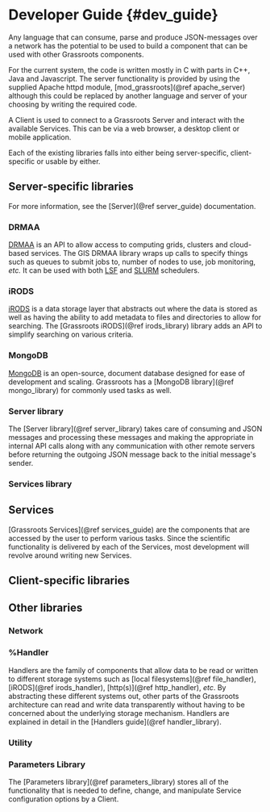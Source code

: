 ﻿Developer Guide {#dev_guide}
================



Any language that can consume, parse and produce JSON-messages over a network has the potential to be used to build a component that can be used with other Grassroots components. 

For the current system, the code is written mostly in C with parts in C++, Java and Javascript. The server functionality is provided by using the supplied Apache httpd module, [mod_grassroots](@ref apache_server) although this could be replaced by another language and server of your choosing by writing the required code.


A Client is used to connect to a Grassroots Server and interact with the available Services. This can be via a web browser, a desktop client or mobile application.


Each of the existing libraries falls into either being server-specific, client-specific or usable by either.

## Server-specific libraries

For more information, see the [Server](@ref server_guide) documentation.

### DRMAA

[DRMAA](http://www.drmaa.org/) is an API to allow access to computing grids, clusters and cloud-based services. 
The GIS DRMAA library wraps up calls to specify things such as queues to submit jobs to, number of nodes to use, job monitoring, *etc.*
It can be used with both [LSF](http://www-03.ibm.com/systems/spectrum-computing/products/lsf/) and [SLURM](https://slurm.schedmd.com/) schedulers.


### iRODS

[iRODS](http://irods.org/) is a data storage layer that abstracts out where the data is stored as well as having the ability to add metadata to files and directories to allow for searching. The [Grassroots iRODS](@ref irods_library) library adds an API to simplify searching on various criteria.


### MongoDB

[MongoDB](https://www.mongodb.com/) is an open-source, document database designed for ease of development and scaling. Grassroots has a [MongoDB library](@ref mongo_library) for commonly used tasks as well.

### Server library

The [Server library](@ref server_library) takes care of consuming and JSON messages and processing these messages and making the appropriate in internal API calls along with any communication with other remote servers before returning the outgoing JSON message back to the initial message's sender.


### Services library




## Services

[Grassroots Services](@ref services_guide) are the components that are accessed by the user to perform various tasks. 
Since the scientific functionality is delivered by each of the Services, most development will revolve around writing new Services. 


## Client-specific libraries


## Other libraries




### Network



### %Handler

Handlers are the family of components that allow data to be read or written to different storage systems such as [local filesystems](@ref file_handler), [iRODS](@ref irods_handler), [http(s)](@ref http_handler), *etc*.
By abstracting these different systems out, other parts of the Grassroots architecture can read and write data transparently without having to be concerned about the underlying storage mechanism.
Handlers are explained in detail in the [Handlers guide](@ref handler_library).


### Utility


### Parameters Library

The [Parameters library](@ref parameters_library) stores all of the functionality that is needed to define, change, and manipulate Service configuration options by a Client. 


